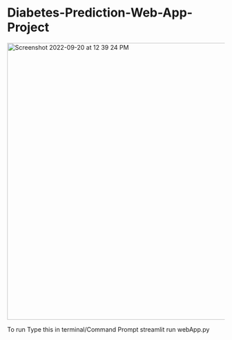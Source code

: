 # Diabetes-Prediction-Web-App-Project

<img width="641" alt="Screenshot 2022-09-20 at 12 39 24 PM" src="https://user-images.githubusercontent.com/88283732/191191137-85b37c0a-7be0-438a-84a3-cb11a6491b70.png">

To run Type this in  terminal/Command Prompt streamlit run webApp.py
